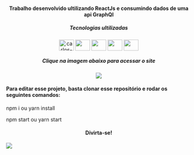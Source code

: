 <h4 align="center">Trabalho desenvolvido ultilizando ReactJs e consumindo dados de uma api GraphQl</h4>
<div align="center">
  <h5>Tecnologias ultilizadas</h5>
  <img align="center" alt="carlos-JS" height ="30" width="40 "src="https://cdn.jsdelivr.net/gh/devicons/devicon/icons/javascript/javascript-original.svg" />
  <img align="center" height ="30" width="40 "src="https://cdn.jsdelivr.net/gh/devicons/devicon/icons/css3/css3-original.svg" />
  <img align="center" height ="30" width="40 "src="https://cdn.jsdelivr.net/gh/devicons/devicon/icons/react/react-original.svg" />
  <img align="center" height ="30" width="40 "src="https://cdn.jsdelivr.net/gh/devicons/devicon/icons/sass/sass-original.svg" />
  <img align="center" height ="30" width="40 "src="https://cdn.jsdelivr.net/gh/devicons/devicon/icons/graphql/graphql-plain-wordmark.svg" />
  <h5>Clique na imagem abaixo para acessar o site</h5>
  <a href="https://rick-and-morty93.netlify.app/" target="_blank"><img src="https://user-images.githubusercontent.com/50087300/170376535-d83a6622-a923-496c-b554-42f57f7ce165.png" target="_blank"/></a>
</div>
<h4>Para editar esse projeto, basta clonar esse repositório e rodar os seguintes comandos:</h4>
<p>npm i ou yarn install</p>
<p>npm start ou yarn start</p>
<h4 align="center">Divirta-se!</h4>
<img align="center" src="https://user-images.githubusercontent.com/50087300/170379050-8f721a4b-c1a5-40de-b07a-dbfd8b23654e.gif" />
